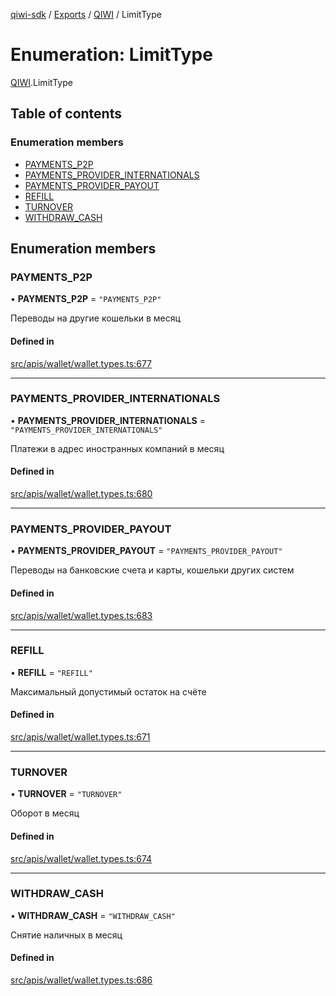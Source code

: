 [qiwi-sdk](../README.md) / [Exports](../modules.md) / [QIWI](../modules/QIWI.md) / LimitType

# Enumeration: LimitType

[QIWI](../modules/QIWI.md).LimitType

## Table of contents

### Enumeration members

- [PAYMENTS\_P2P](QIWI.LimitType.md#payments_p2p)
- [PAYMENTS\_PROVIDER\_INTERNATIONALS](QIWI.LimitType.md#payments_provider_internationals)
- [PAYMENTS\_PROVIDER\_PAYOUT](QIWI.LimitType.md#payments_provider_payout)
- [REFILL](QIWI.LimitType.md#refill)
- [TURNOVER](QIWI.LimitType.md#turnover)
- [WITHDRAW\_CASH](QIWI.LimitType.md#withdraw_cash)

## Enumeration members

### PAYMENTS\_P2P

• **PAYMENTS\_P2P** = `"PAYMENTS_P2P"`

Переводы на другие кошельки в месяц

#### Defined in

[src/apis/wallet/wallet.types.ts:677](https://github.com/AlexXanderGrib/node-qiwi-sdk/blob/285ce1c/src/apis/wallet/wallet.types.ts#L677)

___

### PAYMENTS\_PROVIDER\_INTERNATIONALS

• **PAYMENTS\_PROVIDER\_INTERNATIONALS** = `"PAYMENTS_PROVIDER_INTERNATIONALS"`

Платежи в адрес иностранных компаний в месяц

#### Defined in

[src/apis/wallet/wallet.types.ts:680](https://github.com/AlexXanderGrib/node-qiwi-sdk/blob/285ce1c/src/apis/wallet/wallet.types.ts#L680)

___

### PAYMENTS\_PROVIDER\_PAYOUT

• **PAYMENTS\_PROVIDER\_PAYOUT** = `"PAYMENTS_PROVIDER_PAYOUT"`

Переводы на банковские счета и карты, кошельки других систем

#### Defined in

[src/apis/wallet/wallet.types.ts:683](https://github.com/AlexXanderGrib/node-qiwi-sdk/blob/285ce1c/src/apis/wallet/wallet.types.ts#L683)

___

### REFILL

• **REFILL** = `"REFILL"`

Максимальный допустимый остаток на счёте

#### Defined in

[src/apis/wallet/wallet.types.ts:671](https://github.com/AlexXanderGrib/node-qiwi-sdk/blob/285ce1c/src/apis/wallet/wallet.types.ts#L671)

___

### TURNOVER

• **TURNOVER** = `"TURNOVER"`

Оборот в месяц

#### Defined in

[src/apis/wallet/wallet.types.ts:674](https://github.com/AlexXanderGrib/node-qiwi-sdk/blob/285ce1c/src/apis/wallet/wallet.types.ts#L674)

___

### WITHDRAW\_CASH

• **WITHDRAW\_CASH** = `"WITHDRAW_CASH"`

Снятие наличных в месяц

#### Defined in

[src/apis/wallet/wallet.types.ts:686](https://github.com/AlexXanderGrib/node-qiwi-sdk/blob/285ce1c/src/apis/wallet/wallet.types.ts#L686)
